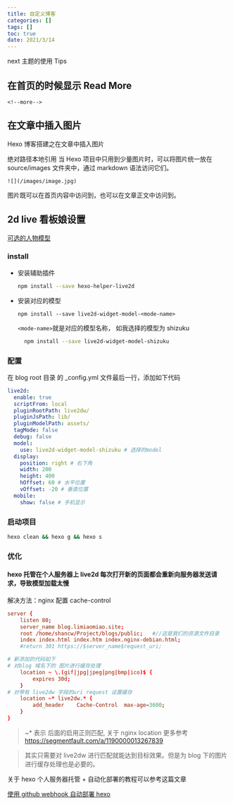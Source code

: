 ```yaml
---
title: 自定义博客
categories: []
tags: []
toc: true
date: 2021/3/14
---
```


next 主题的使用 Tips

 <!--more-->

## 在首页的时候显示 Read More

`<!--more-->`

## 在文章中插入图片

Hexo 博客搭建之在文章中插入图片

绝对路径本地引用
当 Hexo 项目中只用到少量图片时，可以将图片统一放在 source/images 文件夹中，通过 markdown 语法访问它们。

`![](/images/image.jpg)`

图片既可以在首页内容中访问到，也可以在文章正文中访问到。

## 2d live 看板娘设置

[可选的人物模型](https://huaji8.top/post/live2d-plugin-2.0/)

### install

- 安装辅助插件

  ```bash
  npm install --save hexo-helper-live2d
  ```

- 安装对应的模型

  `npm install --save live2d-widget-model-<mode-name>`

  `<mode-name>`就是对应的模型名称， 如我选择的模型为 shizuku

  ```bash
    npm install --save live2d-widget-model-shizuku
  ```

### 配置

在 blog root 目录 的 \_config.yml 文件最后一行，添加如下代码

```yml
live2d:
  enable: true
  scriptFrom: local
  pluginRootPath: live2dw/
  pluginJsPath: lib/
  pluginModelPath: assets/
  tagMode: false
  debug: false
  model:
    use: live2d-widget-model-shizuku # 选择的model
  display:
    position: right # 右下角
    width: 200
    height: 400
    hOffset: 60 # 水平位置
    vOffset: -20 # 垂直位置
  mobile:
    show: false # 手机显示
```

### 启动项目

```bash
hexo clean && hexo g && hexo s
```

### 优化

#### hexo 托管在个人服务器上 live2d 每次打开新的页面都会重新向服务器发送请求，导致模型加载太慢

解决方法：nginx 配置 cache-control

```conf
server {
    listen 80;
    server_name blog.limiaomiao.site;
    root /home/shancw/Project/blogs/public;   #//这是我们的资源文件目录
    index index.html index.htm index.nginx-debian.html;
    #return 301 https://$server_name$request_uri;

# 新添加的代码如下
# 对blog 域名下的 图片进行缓存处理
	location ~ \.(gif|jpg|jpeg|png|bmp|ico)$ {
   		expires 30d;
	}
# 对带有 live2dw 字段的uri request 设置缓存
	location ~* live2dw.* {
		add_header    Cache-Control  max-age=3600;
	}
}
```

> ~\* 表示 后面的启用正则匹配, 关于 nginx location 更多参考 https://segmentfault.com/a/1190000013267839

> 其实只需要对 live2dw 进行匹配就能达到目标效果。但是为 blog 下的图片进行缓存处理也是必要的。

关于 hexo 个人服务器托管 + 自动化部署的教程可以参考这篇文章

[使用 github webhook 自动部署 hexo](http://blog.limiaomiao.site/2021/03/01/auto-deploy/)

